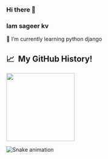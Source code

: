 ### Hi there 👋
### Iam sageer kv
   
🌱 I’m currently learning python django

<h2> 📈 &nbsp;My GitHub History!</h2>
<a href="https://github.com/sageerkv">

  <img height="180em" src="https://github-readme-stats.vercel.app/api/top-langs/?username=sageerkv&theme=noctis_minimus&layout=compact" />
</a>


![Snake animation](https://github.com/thepiyushmalhotra/thepiyushmalhotra/blob/output/github-contribution-grid-snake.svg)
